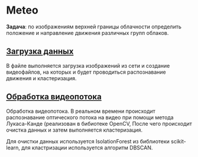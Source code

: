 # Meteo
**Задача**: по изображениям верхней границы облачности определить положение и направление движения различных групп облаков.

## [Загрузка данных](./Downloading.ipynb)

В файле выполняется загрузка изображений из сети и создание видеофайлов, на которых и будет проводиться распознавание движения и кластеризация.

## [Обработка видеопотока](./CV.ipynb)

Обработка видеопотока. В реальном времени происходит распознавание оптического потока на видео при помощи метода Лукаса-Канде (реализован в бибиотеке OpenCV, После чего происходит очистка данных и затем выполняется кластеризация.

Для очистки данных используется IsolationForest из библиотеки scikit-learn, для кластризации используется алгоритм DBSCAN.
